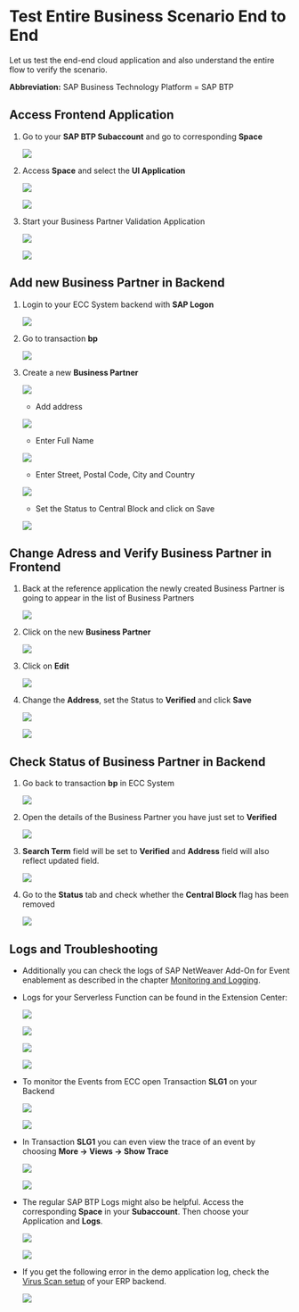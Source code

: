 # Test Entire Business Scenario End to End

Let us test the end-end cloud application and also understand the entire flow to verify the scenario. 


**Abbreviation:** SAP Business Technology Platform = SAP BTP

## Access Frontend Application

1. Go to your **SAP BTP Subaccount** and go to corresponding **Space**

   ![](./images/demo-01.png)

2. Access **Space** and select the **UI Application**

   ![](./images/demo-02.png)

   ![](./images/demo-03.png)

3. Start your Business Partner Validation Application

   ![](./images/ds1.PNG)

   ![](./images/ds2.PNG)

## Add new Business Partner in Backend

1. Login to your ECC System backend with **SAP Logon**

   ![](./images/ds3.PNG)

2. Go to transaction **bp**

   ![](./images/ds4.PNG)

3. Create a new **Business Partner**

    ![](./images/ds5.PNG)

    * Add address

    ![](./images/ds17.png)

    * Enter Full Name

    ![](./images/ds18.png)

    * Enter Street, Postal Code, City and Country

    ![](./images/ds7.PNG)

    * Set the Status to Central Block and click on Save

    ![](./images/ds8.PNG)

## Change Adress and Verify Business Partner in Frontend

1. Back at the reference application the newly created Business Partner is going to appear in the list of Business Partners

    ![](./images/demo-08.png)

2. Click on the new **Business Partner**

    ![](./images/ds9.PNG)

3. Click on **Edit**

    ![](./images/ds10.PNG)

4.  Change the **Address**, set the Status to **Verified** and click **Save**

    ![](./images/demo-07.png)

    ![](./images/ds11.PNG)

## Check Status of Business Partner in Backend

1. Go back to transaction **bp** in ECC System

    ![](./images/ds12.PNG)

2. Open the details of the Business Partner you have just set to **Verified**

    ![](./images/ds14.PNG)

3. **Search Term** field will be set to **Verified** and **Address** field will also reflect updated field.

    ![](./images/ds20.png)

4. Go to the **Status** tab and check whether the **Central Block** flag has been removed

    ![](./images/ds15.PNG)

## Logs and Troubleshooting

- Additionally you can check the logs of SAP NetWeaver Add-On for Event enablement as described in the chapter [Monitoring and Logging](https://help.sap.com/viewer/e966e6c0e61443ebaa0270a4bae4b363/1.0/en-US/cff1acd831f744d59697525702ed0d3e.html).



- Logs for your Serverless Function can be found in the Extension Center:

    ![](./images/demo-04.png)

    ![](./images/demo-05.png)

    ![](./images/demo-06.png)

    ![](./images/ds23.png)

- To monitor the Events from ECC open Transaction **SLG1** on your Backend

    ![](./images/slg1_transaction-01.png)

    ![](./images/slg1_transaction-02.png)

- In Transaction **SLG1** you can even view the trace of an event by choosing **More -> Views -> Show Trace**

    ![](./images/slg1_transaction-03.png)

    ![](./images/slg1_transaction-04.png)

- The regular SAP BTP Logs might also be helpful. Access the corresponding **Space** in your **Subaccount**. Then choose your Application and **Logs**.

    ![](./images/demo-09.png)

    ![](./images/demo-10.png)

- If you get the following error in the demo application log, check the [Virus Scan setup](https://help.sap.com/doc/saphelp_nw751abap/7.51.0/en-US/b5/5d22518bc72214e10000000a44176d/frameset.htm) of your ERP backend.
    
     ![](./images/virusscan.jpg)

